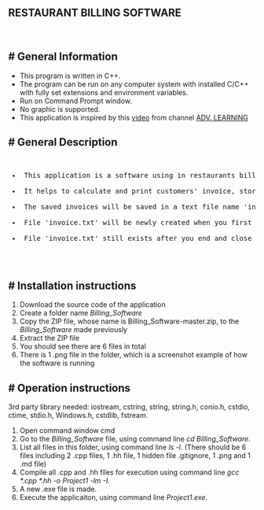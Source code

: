 ## RESTAURANT BILLING SOFTWARE
<br>

<h2># General Information</h2>
<ul>
<li>This program is written in C++.</li>
<li>The program can be run on any computer system with installed C/C++ with fully set extensions and environment variables.</li>
<li>Run on Command Prompt window.</li>
<li>No graphic is supported.</li>
<li>  This application is inspired by this <a href = "https://www.youtube.com/watch?v=_2msghvRn5M&t=149s">video</a> from channel <a href = "https://www.youtube.com/c/ADVLEARNING">ADV. LEARNING</a></li>
</ul>

<h2># General Description</h2>
<pre>
<ul>
<li> This application is a software using in restaurants billing. </li>
<li> It helps to calculate and print customers' invoice, store and display them if neccessary</li>
<li> The saved invoices will be saved in a text file name 'invoice.txt'.</li>
<li> File 'invoice.txt' will be newly created when you first run the program. The following invoices can be appended after</li>
<li> File 'invoice.txt' still exists after you end and close the program.</li>
</ul>
</pre>

<h2># Installation instructions </h2>
<ol>
<li>Download the source code of the application</li>
<li>Create a folder name <em>Billing_Software</em></li>
<li>Copy the ZIP file, whose name is Billing_Software-master.zip, to the <em>Billing_Software</em> made previously</li>
<li>Extract the ZIP file</li>
<li>You should see there are 6 files in total</li>
<li>There is 1 .png file in the folder, which is a screenshot example of how the software is running
</ol>

<h2># Operation instructions</h2>
3rd party library needed: iostream, cstring, string, string.h, conio.h, cstdio, ctime, stdio.h, Windows.h, cstdlib, fstream.
<ol>
<li>Open command window cmd</li>
<li>Go to the <em>Billing_Software</em> file, using command line <em>cd Billing_Software</em>.</li>
<li>List all files in this folder, using command line <em>ls -l</em>. (There should be 6 files including 2 .cpp files, 1 .hh file, 1 hidden file .gitignore, 1 .png and 1 .md file)</li>
<li>Compile all .cpp and .hh files for execution using command line <em>gcc *.cpp *.hh -o Project1 -lm -I.</em></li>
<li>A new .exe file is made.</li>
<li>Execute the applicaiton, using command line <em>Project1.exe</em>.</li>
</ol>